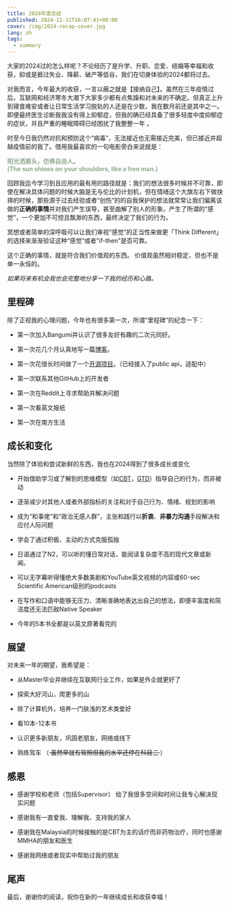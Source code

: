 ```yaml
---
title: 2024年度总结
published: 2024-12-31T16:07:41+08:00
cover: /img/2024-recap-cover.jpg
lang: zh
tags:
  - summary
---
```


大家的2024过的怎么样呢？不论经历了是升学、升职、恋爱、结婚等幸福和收获，抑或是捱过失业、降薪、破产等低谷，我们在切身体验的2024都将过去。

对我而言，今年最大的收获，一言以蔽之就是【接纳自己】。虽然在三年疫情过后，互联网和经济寒冬大潮下大家多少都有点焦躁和对未来的不确定。但真正上升到寝食难安或者让日常生活学习脱轨的人还是在少数，我在数月前还是其中之一。即便最终医生诊断我我没有得上抑郁症，但我的确已经具备了很多轻度中度抑郁症的症状，并且严重的睡眠障碍已经困扰了我整整一年 。

时至今日我仍然对抗和预防这个“病毒”，无法接近也无需接近完美，但已接近并超越疫情前的我了。借用我最喜欢的一句电影旁白来说就是：

<strong style="color:#90AA90"> 阳光洒肩头，仿佛自由人。<br> (The sun shines on your shoulders, like a free man.) </strong>

回顾我迄今学习到且应用的最有用的路径就是：我们的想法很多时候并不可靠，即使在解决具体问题的时候大脑是无与伦比的计划机，但在情绪这个大旗左右下做抉择的时候，那些源于过去经验或者“创伤”的的自我保护的想法就常常让我们偏离该做的**正确的事情**并对我们产生误导，甚至曲解了别人的形象。产生了所谓的“感觉”，一个更加不可控且飘渺的东西，最终决定了我们的行为。

冥想或者简单的深呼吸可以让我们审视“感觉”的正当性来做更「Think Different」的选择来渐渐验证这种“感觉”或者"if-then"是否可靠。

这个正确的事情，就是符合我们价值观的东西。 价值观虽然相对稳定，但也不是单一永恒的。

*如果将来有机会我也会完整地分享一下我的经历和心路。*

## 里程碑

除了正视我的心理问题，今年也有很多第一次，所谓“里程碑”的纪念一下：

* 第一次加入Bangumi并认识了很多友好有趣的二次元同好。

* 第一次花几个月认真地写一篇[博客](https://flynncao.uk/posts/translation-group-review/)。

* 第一次花很长时间做了一个[开源项目](https://github.com/flynncao/afanime)。（已经接入了public api，适配中）

* 第一次联系其他GitHub上的开发者

* 第一次在Reddit上寻求帮助并解决问题

* 第一次看英文报纸

* 第一次在南方生活

## 成长和变化

当然除了体验和尝试新鲜的东西，我也在2024得到了很多成长或变化

* 开始借助学习或了解到的思维模型（如[CBT](https://www.goodreads.com/book/show/55742256-cognitive-behavioral-therapy-for-depression)，[GTD](https://m.douban.com/book/subject/1316569/)）指导自己的行为，而非被动

* 逐渐减少对其他人或者外部指标的关注和对于自己行为、情绪、规划的影响

* 成为“和事佬”和“政治无感人群”，主张和践行以**折衷**、**非暴力沟通**手段解决和应付人际问题

* 学会了通过积极、主动的方式克服孤独

* 日语通过了N2，可以听的懂日常对话，能阅读复杂度不高的现代文章或新闻。

* 可以无字幕听得懂绝大多数美剧和YouTube英文视频的内容或60-sec Scientific American级别的podcasts

* 在写作和口语中能够无压力、清晰准确地表达出自己的想法，即便丰富度和简洁度还无法匹敌Native Speaker

* 今年的5本书全都是以英文原著看完的

## 展望

对未来一年的期望，我希望是：

* 从Master毕业并继续在互联网行业工作，如果是外企就更好了

* 探索大好河山，爬更多的山

* 除了计算机外，培养一门肤浅的艺术类爱好

* 看10本-12本书

* 认识更多新朋友，巩固老朋友，网络或线下

* 熟练驾车 （<del> 虽然早就有驾照但我的水平还停在科目三 </del> ）

## 感恩

* 感谢学校和老师（包括Supervisor） 给了我很多空间和时间让我专心解决现实问题

* 感谢我有一直爱我、理解我、支持我的家人

* 感谢我在Malaysia的时候接触的是CBT为主的话疗而非药物治疗，同时也感谢MMHA的朋友和医生

* 感谢我网络或者现实中帮助过我的朋友

## 尾声

最后，谢谢你的阅读，祝你在新的一年继续成长和收获幸福！
